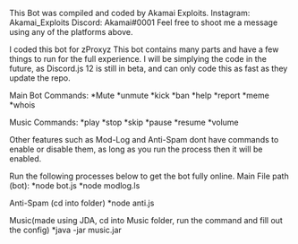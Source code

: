 This Bot was compiled and coded by Akamai Exploits.
Instagram: Akamai_Exploits
Discord: Akamai#0001
Feel free to shoot me a message using any of the platforms above.

I coded this bot for zProxyz
This bot contains many parts and have a few things to run for the full experience. I will be simplying the code in the future, as Discord.js 12 is still in beta,
and can only code this as fast as they update the repo.

Main Bot Commands:
*Mute
*unmute
*kick
*ban
*help
*report
*meme
*whois

Music Commands:
*play
*stop
*skip
*pause
*resume
*volume

Other features such as Mod-Log and Anti-Spam dont have commands to enable or disable them, as long as you run the process then it will be enabled.

Run the following processes below to get the bot fully online.
Main File path (bot):
*node bot.js
*node modlog.ls

Anti-Spam (cd into folder)
*node anti.js

Music(made using JDA, cd into Music folder, run the command and fill out the config)
*java -jar music.jar
